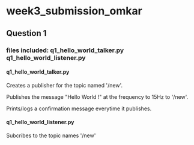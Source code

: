 # week3_submission_omkar

## Question 1
### files included: q1_hello_world_talker.py q1_hello_world_listener.py
#### q1_hello_world_talker.py
Creates a publisher for the topic named '/new'.

Publishes the message "Hello World !" at the frequency to 15Hz to '/new'.

Prints/logs a confirmation message everytime it publishes.
#### q1_hello_world_listener.py
Subcribes to the topic names '/new'
